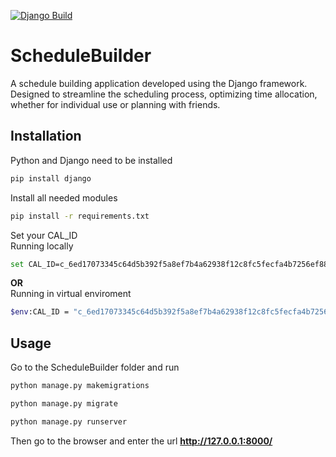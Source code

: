 [![Django Build](https://github.com/ChicoState/ScheduleBuilder/actions/workflows/django.yml/badge.svg)](https://github.com/ChicoState/ScheduleBuilder/actions/workflows/django.yml)
# ScheduleBuilder
A schedule building application developed using the Django framework. Designed to streamline the scheduling process, optimizing time allocation, whether for individual use or planning with friends.

## Installation

Python and Django need to be installed
```bash
pip install django
```

Install all needed modules
```bash
pip install -r requirements.txt
```

Set your CAL_ID <br>
Running locally
```bash
set CAL_ID=c_6ed17073345c64d5b392f5a8ef7b4a62938f12c8fc5fecfa4b7256ef88acad28@group.calendar.google.com
```
**OR**<br>
Running in virtual enviroment
```bash
$env:CAL_ID = "c_6ed17073345c64d5b392f5a8ef7b4a62938f12c8fc5fecfa4b7256ef88acad28@group.calendar.google.com"
```

## Usage

Go to the ScheduleBuilder folder and run
```bash
python manage.py makemigrations
```

```bash
python manage.py migrate
```

```bash
python manage.py runserver
```

Then go to the browser and enter the url **http://127.0.0.1:8000/**
